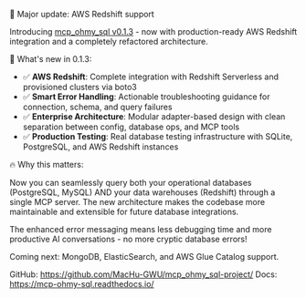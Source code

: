 🚀 Major update: AWS Redshift support

Introducing [mcp_ohmy_sql v0.1.3](https://github.com/MacHu-GWU/mcp_ohmy_sql-project/) - now with production-ready AWS Redshift integration and a completely refactored architecture.

🎯 What's new in 0.1.3:

- ✅ **AWS Redshift**: Complete integration with Redshift Serverless and provisioned clusters via boto3
- ✅ **Smart Error Handling**: Actionable troubleshooting guidance for connection, schema, and query failures  
- ✅ **Enterprise Architecture**: Modular adapter-based design with clean separation between config, database ops, and MCP tools
- ✅ **Production Testing**: Real database testing infrastructure with SQLite, PostgreSQL, and AWS Redshift instances

🔥 Why this matters:

Now you can seamlessly query both your operational databases (PostgreSQL, MySQL) AND your data warehouses (Redshift) through a single MCP server. The new architecture makes the codebase more maintainable and extensible for future database integrations.

The enhanced error messaging means less debugging time and more productive AI conversations - no more cryptic database errors!

Coming next: MongoDB, ElasticSearch, and AWS Glue Catalog support.

GitHub: https://github.com/MacHu-GWU/mcp_ohmy_sql-project/
Docs: https://mcp-ohmy-sql.readthedocs.io/